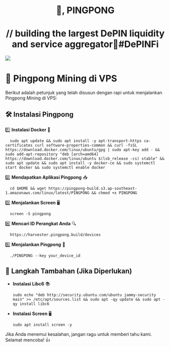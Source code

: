 <h1 align="center"> 👋, PINGPONG</h1>
<h1 align="center"> // building the largest DePIN liquidity and service aggregator🏓#DePINFi
</h1>
<img src="https://pbs.twimg.com/profile_banners/1764537994072268800/1709813967/1500x500" />

# 🚀 Pingpong Mining di VPS

Berikut adalah petunjuk yang telah disusun dengan rapi untuk menjalankan Pingpong Mining di VPS:

## 🛠️ Instalasi Pingpong

1️⃣ **Instalasi Docker** 🐳
  ```shell
    sudo apt update && sudo apt install -y apt-transport-https ca-certificates curl software-properties-common && curl -fsSL https://download.docker.com/linux/ubuntu/gpg | sudo apt-key add - && sudo add-apt-repository "deb [arch=amd64] https://download.docker.com/linux/ubuntu $(lsb_release -cs) stable" && sudo apt update && sudo apt install -y docker-ce && sudo systemctl start docker && sudo systemctl enable docker
  ```

2️⃣ **Mendapatkan Aplikasi Pingpong** 📥
  ```shell
    cd $HOME && wget https://pingpong-build.s3.ap-southeast-1.amazonaws.com/linux/latest/PINGPONG && chmod +x PINGPONG
  ```

3️⃣ **Menjalankan Screen** 🖥️
  ```shell
    screen -S pingpong
  ```

4️⃣ **Mencari ID Perangkat Anda** 🔍
  ```shell
    https://harvester.pingpong.build/devices
  ```

5️⃣ **Menjalankan Pingpong** 🏃
  ```shell
    ./PINGPONG --key your_device_id
  ```

## 📌 Langkah Tambahan (Jika Diperlukan)

- **Instalasi Libc6** 📚
    ```shell
    sudo echo "deb http://security.ubuntu.com/ubuntu jammy-security main" >> /etc/apt/sources.list && sudo apt -qy update && sudo apt -qy install libc6
    ```

- **Instalasi Screen** 🖥️
    ```shell
    sudo apt install screen -y
    ```

Jika Anda menemui kesalahan, jangan ragu untuk memberi tahu kami. Selamat mencoba! 👍
